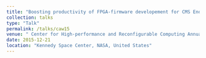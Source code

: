 ```yaml
---
title: "Boosting productivity of FPGA-firmware developement for CMS Endcap Muon Level-1 Trigger"
collection: talks
type: "Talk"
permalink: /talks/caw15
venue: " Center for High-performance and Reconfigurable Computing Annual Workshop "
date: 2015-12-21
location: "Kennedy Space Center, NASA, United States"
---
```



